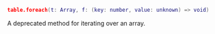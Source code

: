 
```lua
table.foreach(t: Array, f: (key: number, value: unknown) => void)
```

A deprecated method for iterating over an array.